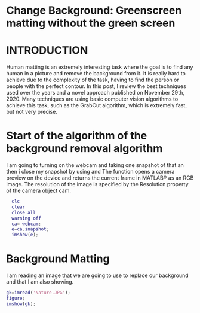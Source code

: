 # Change Background: Greenscreen matting without the green screen

# INTRODUCTION

Human matting is an extremely interesting task where the goal is to find any human in a picture and remove the background from it. It is really hard to achieve due to the complexity of the task, having to find the person or people with the perfect contour. In this post, I review the best techniques used over the years and a novel approach published on November 29th, 2020. Many techniques are using basic computer vision algorithms to achieve this task, such as the GrabCut algorithm, which is extremely fast, but not very precise. 

# Start of the algorithm of the background removal algorithm 

I am going to turning on the webcam and taking one  snapshot of that an then i close my snapshot by using <webcam> and The <snapshot> function opens a camera preview on the device and returns the current frame in MATLAB® as an RGB image. The resolution of the image is specified by the Resolution property of the camera object cam.
  
```matlab
  clc
  clear
  close all 
  warning off 
  ca= webcam; 
  e=ca.snapshot;
  imshow(e);
  ```
  
  # Background Matting 
  I am reading an image that we are going to use to replace our background and that I am also showing.
  
  ```matlab
gk=imread('Nature.JPG'); 
figure; 
imshow(gk); 
   ```
 
  
  


